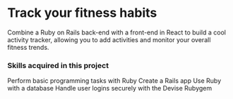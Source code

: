 # Track your fitness habits

Combine a Ruby on Rails back-end with a front-end in React to build a cool activity tracker, 
allowing you to add activities and monitor your overall fitness trends.

### Skills acquired in this project

Perform basic programming tasks with Ruby
Create a Rails app
Use Ruby with a database
Handle user logins securely with the Devise Rubygem


